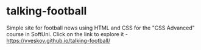 # talking-football
Simple site for football news using HTML and CSS for the "CSS Advanced" course in SoftUni.
Click on the link to explore it - https://vveskov.github.io/talking-football/

